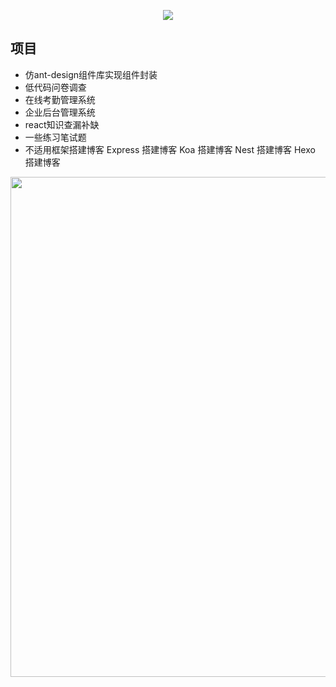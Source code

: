 <p align="center">
<img src="https://capsule-render.vercel.app/api?type=waving&color=timeGradient&height=300&&section=header&text=Hi%20There!&fontSize=90&fontAlign=50&fontAlignY=30&desc=I%20am%20Lucky%202000!&descAlign=50&descSize=30&descAlignY=60&animation=twinkling" />
</p>

## 项目

- 仿ant-design组件库实现组件封装
- 低代码问卷调查
- 在线考勤管理系统
- 企业后台管理系统
- react知识查漏补缺
- 一些练习笔试题
- 不适用框架搭建博客  Express 搭建博客  Koa 搭建博客  Nest 搭建博客  Hexo 搭建博客

<img width="800" src="https://github-readme-activity-graph.vercel.app/graph?username=leilei405&theme=github-compact&hide_border=true&area=true" />
